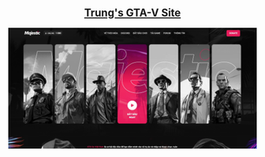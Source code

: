 ## <div align="center"><a href="https://mrtrunq.github.io/gta5_site">Trung's GTA-V Site</a></div>

<img src="./public/view.jpg" alt="readme_view" align="center">
